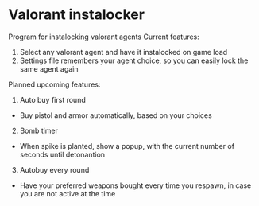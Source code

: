 # Valorant instalocker

Program for instalocking valorant agents
Current features:
1. Select any valorant agent and have it instalocked on game load
1. Settings file remembers your agent choice, so you can easily lock the same agent again

Planned upcoming features:
1. Auto buy first round
  - Buy pistol and armor automatically, based on your choices
2. Bomb timer
  - When spike is planted, show a popup, with the current number of seconds until detonantion
3. Autobuy every round
  - Have your preferred weapons bought every time you respawn, in case you are not active at the time

